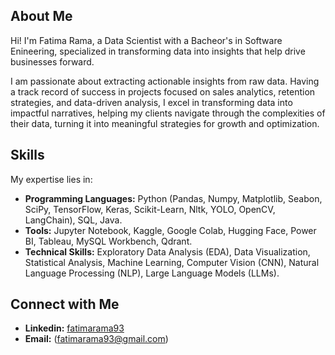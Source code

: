 ## About Me
Hi! I'm Fatima Rama, a Data Scientist with a Bacheor's in Software Enineering, specialized in transforming data into insights that help drive businesses forward. 

I am passionate about extracting actionable insights from raw data. Having a track record of success in projects focused on sales analytics, retention strategies, and data-driven analysis, I excel in transforming data into impactful narratives, helping my clients navigate through the complexities of their data, turning it into meaningful strategies for growth and optimization.
## Skills
My expertise lies in:

- **Programming Languages:** Python (Pandas, Numpy, Matplotlib, Seabon, SciPy, TensorFlow, Keras, Scikit-Learn, Nltk, YOLO, OpenCV, LangChain), SQL, Java.
- **Tools:** Jupyter Notebook, Kaggle, Google Colab, Hugging Face, Power BI, Tableau, MySQL Workbench, Qdrant.
- **Technical Skills:** Exploratory Data Analysis (EDA), Data Visualization, Statistical Analysis, Machine Learning, Computer Vision (CNN), Natural Language Processing (NLP), Large Language Models (LLMs).

## Connect with Me
- **Linkedin:** [fatimarama93](https://www.linkedin.com/in/fatimarama93/)
- **Email:** (fatimarama93@gmail.com)

<!---
fatimarama/fatimarama is a ✨ special ✨ repository because its `README.md` (this file) appears on your GitHub profile.
You can click the Preview link to take a look at your changes.
--->
